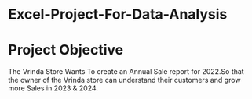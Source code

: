 # Excel-Project-For-Data-Analysis
# Project Objective
The Vrinda Store Wants To create an Annual Sale report for 2022.So that the owner of the Vrinda store can understand their customers and grow more Sales in 2023 & 2024.

